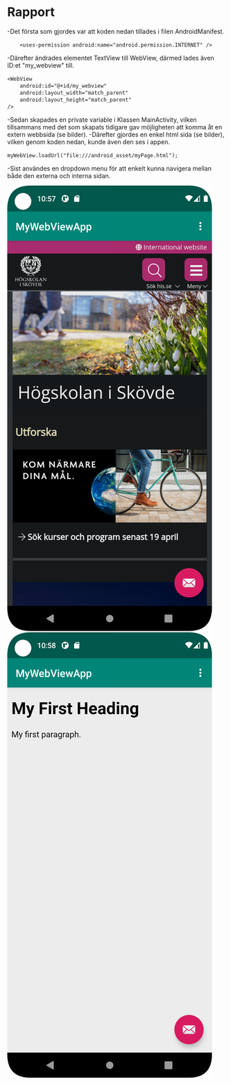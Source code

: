 
# Rapport

-Det första som gjordes var att koden nedan tillades i filen AndroidManifest.
````
    <uses-permission android:name="android.permission.INTERNET" />
````

-Därefter ändrades elementet TextView till WebView, därmed lades även ID:et "my_webview" till.
````
<WebView
    android:id="@+id/my_webview"
    android:layout_width="match_parent"
    android:layout_height="match_parent"
/>
````

-Sedan skapades en private variable i Klassen MainActivity, vilken tillsammans med det som skapats tidigare gav möjligheten att komma åt en extern webbsida (se bilder). 
-Därefter gjordes en enkel html sida (se bilder), vilken genom koden nedan, kunde även den ses i appen. 
````
myWebView.loadUrl("file:///android_asset/myPage.html");
````

-Sist användes en dropdown menu för att enkelt kunna navigera mellan både den externa och interna sidan.



![](Screenshot_external.png)
![](Screenshot_internal.png)